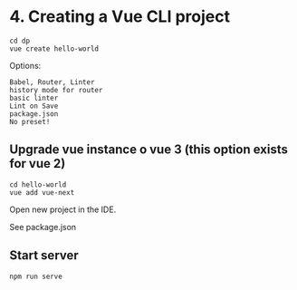 # 4. Creating a Vue CLI project
````
cd dp
vue create hello-world
````
Options:
````
Babel, Router, Linter
history mode for router
basic linter
Lint on Save
package.json
No preset!
````
## Upgrade vue instance o vue 3 (this option exists for vue 2)
````
cd hello-world
vue add vue-next
````
Open new project in the IDE.

See package.json

## Start server
````
npm run serve
````


